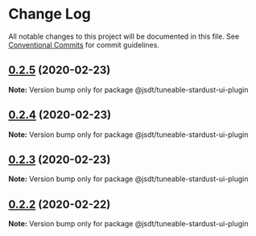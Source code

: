 # Change Log

All notable changes to this project will be documented in this file.
See [Conventional Commits](https://conventionalcommits.org) for commit guidelines.

## [0.2.5](https://github.com/jsdevtools/jsdevtools/compare/@jsdt/tuneable-stardust-ui-plugin@0.2.1...@jsdt/tuneable-stardust-ui-plugin@0.2.5) (2020-02-23)

**Note:** Version bump only for package @jsdt/tuneable-stardust-ui-plugin





## [0.2.4](https://github.com/jsdevtools/jsdevtools/compare/@jsdt/tuneable-stardust-ui-plugin@0.2.1...@jsdt/tuneable-stardust-ui-plugin@0.2.4) (2020-02-23)

**Note:** Version bump only for package @jsdt/tuneable-stardust-ui-plugin





## [0.2.3](https://github.com/jsdevtools/jsdevtools/compare/@jsdt/tuneable-stardust-ui-plugin@0.2.1...@jsdt/tuneable-stardust-ui-plugin@0.2.3) (2020-02-23)

**Note:** Version bump only for package @jsdt/tuneable-stardust-ui-plugin





## [0.2.2](https://github.com/jsdevtools/jsdevtools/compare/@jsdt/tuneable-stardust-ui-plugin@0.2.1...@jsdt/tuneable-stardust-ui-plugin@0.2.2) (2020-02-22)

**Note:** Version bump only for package @jsdt/tuneable-stardust-ui-plugin





                                                                                                                                                                                                                                                                                                                                                                                                                                                                                                                                                                                                                                                                                                                                                                                              
